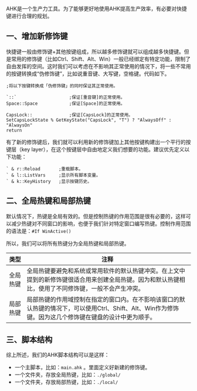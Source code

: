AHK是一个生产力工具。为了能够更好地使用AHK提高生产效率，有必要对快捷键进行合理的规划。

## 一、增加新修饰键

快捷键一般由修饰键+其他按键组成，所以越多修饰键就可以组成越多快捷键。但是常用的修饰键（比如Ctrl、Shift、Alt、Win）一般已经绑定有特定功能，限制了自由发挥的空间。这时我们可以考虑在不影响其正常使用的情况下，将一些不常用的按键转换成“伪修饰键”，比如说重音键、大写键，空格键。代码如下。

```autohotkey
;将以下按键转换成「伪修饰键」的同时保证其正常使用。

`::`                    ;保证[重音键]的正常使用。
Space::Space            ;保证[Space]的正常使用。

CapsLock::              ;保证[CapsLock]的正常使用。
SetCapsLockState % GetKeyState("CapsLock", "T") ? "AlwaysOff" : "AlwaysOn"
return
```

有了新的修饰键后，我们就可以利用新的修饰键加上其他按键构建出一个平行的按键层（key layer），在这个按键层中自由地定义我们想要的功能。建议优先定义以下功能：

```autohotkey
` & r::Reload		;重载脚本。
` & l::ListVars		;显示所有脚本变量。
` & k::KeyHistory	;显示按键历史。
```

## 二、全局热键和局部热键

默认情况下，热键是全局有效的。但是控制热键的作用范围是很有必要的，这样可以减少热键对不同窗口的影响，也便于我们针对特定窗口编写热键。控制作用范围的语法是：`#If WinActive()`

所以，我们可以将所有热键分为全局热键和局部热键。

| 类型     | 注释                                                         |
| -------- | ------------------------------------------------------------ |
| 全局热键 | 全局热键要避免和系统或常用软件的默认热键冲突。在上文中提到的新修饰键很适合用来创建全局热键。因为和默认热键相比，使用了不同修饰键，一般不会产生冲突。 |
| 局部热键 | 局部热键的作用域控制在指定的窗口内。在不影响该窗口的默认热键的情况下，可以使用Ctrl、Shift、Alt、Win作为修饰键。因为这几个修饰键在键盘的设计中更为顺手。 |

## 三、脚本结构

综上所述，我们的AHK脚本结构可以是这样：

* 一个主脚本，比如：`main.ahk` 。里面定义好新建的修饰键。
* 一个文件夹，存放全局热键，比如：`./global/`
* 一个文件夹，存放局部热键，比如：`./local/`

